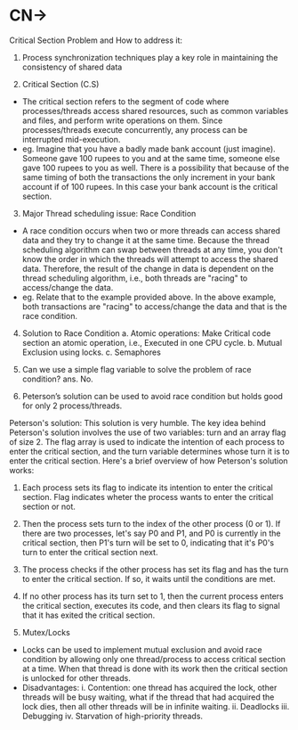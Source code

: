 # CN->
Critical Section Problem and How to address it:
1. Process synchronization techniques play a key role in maintaining the consistency of shared data

2. Critical Section (C.S)
- The critical section refers to the segment of code where processes/threads access shared resources, such as common variables and files, and perform write operations on them. Since processes/threads execute concurrently, any process can be interrupted mid-execution.
- eg. Imagine that you have a badly made bank account (just imagine). Someone gave 100 rupees to you and at the same time, someone else gave 100 rupees to you as well. There is a possibility that because of the same timing of both the transactions the only increment in your bank account if of 100 rupees. In this case your bank account is the critical section.

3. Major Thread scheduling issue: Race Condition
- A race condition occurs when two or more threads can access shared data and they try to change it at the same time. Because the thread scheduling algorithm can swap between threads at any time, you don't know the order in which the threads will attempt to access the shared data. Therefore, the result of the change in data is dependent on the thread scheduling algorithm, i.e., both threads are "racing" to access/change the data.
- eg. Relate that to the example provided above. In the above example, both transactions are "racing" to access/change the data and that is the race condition.

4. Solution to Race Condition
	a. Atomic operations: Make Critical code section an atomic operation, i.e., Executed in one CPU cycle.
	b. Mutual Exclusion using locks.
	c. Semaphores

5. Can we use a simple flag variable to solve the problem of race condition?
ans. No.

6. Peterson’s solution can be used to avoid race condition but holds good for only 2 process/threads.

Peterson's solution:
This solution is very humble. The key idea behind Peterson's solution involves the use of two variables: turn and an array flag of size 2. The flag array is used to indicate the intention of each process to enter the critical section, and the turn variable determines whose turn it is to enter the critical section.
Here's a brief overview of how Peterson's solution works:
1. Each process sets its flag to indicate its intention to enter the critical section. Flag indicates wheter the process wants to enter the critical section or not.
   
2. Then the process sets turn to the index of the other process (0 or 1). If there are two processes, let's say P0 and P1, and P0 is currently in the critical section, then P1's turn will be set to 0, indicating that it's P0's turn to enter the critical section next.
   
3. The process checks if the other process has set its flag and has the turn to enter the critical section. If so, it waits until the conditions are met.
4. If no other process has its turn set to 1, then the current process enters the critical section, executes its code, and then clears its flag to signal that it has exited the critical section.


7. Mutex/Locks
- Locks can be used to implement mutual exclusion and avoid race condition by allowing only one thread/process to access critical section at a time. When that thread is done with its work then the critical section is unlocked for other threads.
- Disadvantages:
		i. Contention: one thread has acquired the lock, other threads will be busy waiting, what if the thread that had acquired the lock dies, then all other threads will be in infinite waiting.
		ii. Deadlocks
		iii. Debugging
		iv. Starvation of high-priority threads.